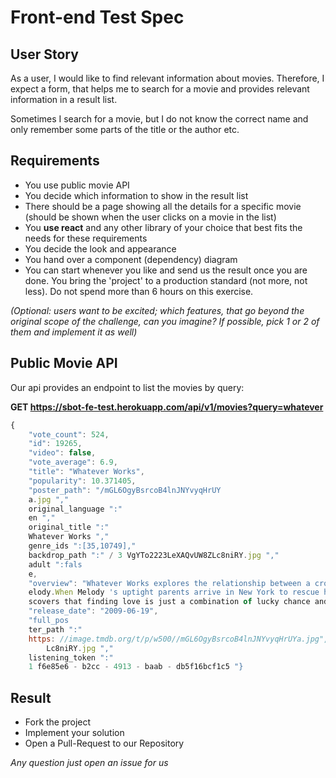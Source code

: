 # Front-end Test Spec

## User Story
As a user, I would like to find relevant information about movies. Therefore, I expect a form, that helps me to search for a movie and provides relevant information in a result list.

Sometimes I search for a movie, but I do not know the correct name and only remember some parts of the title or the author etc.


## Requirements
- You use public movie API
- You decide which information to show in the result list
- There should be a page showing all the details for a specific movie (should be shown when the user clicks on a movie in the list)
- You **use react** and any other library of your choice that best fits the needs for these requirements
- You decide  the look and appearance
- You hand over a component (dependency) diagram
- You can start whenever you like and send us the result once you are done. You bring the 'project' to a production standard (not more, not less). Do not spend more than 6 hours on this exercise.

*(Optional: users want to be excited; which features, that go beyond the original scope of the challenge, can you imagine?
If possible, pick 1 or 2 of them and implement it as well)*

## Public Movie API 
Our api provides an endpoint to list the movies by query:

**GET https://sbot-fe-test.herokuapp.com/api/v1/movies?query=whatever**

```javascript
{
    "vote_count": 524,
    "id": 19265,
    "video": false,
    "vote_average": 6.9,
    "title": "Whatever Works",
    "popularity": 10.371405,
    "poster_path": "/mGL6OgyBsrcoB4lnJNYvyqHrUY
    a.jpg ","
    original_language ":"
    en ","
    original_title ":"
    Whatever Works ","
    genre_ids ":[35,10749],"
    backdrop_path ":" / 3 VgYTo2223LeXAQvUW8ZLc8niRY.jpg ","
    adult ":fals
    e,
    "overview": "Whatever Works explores the relationship between a crotchety misanthrope, Boris and a nave, impressionable young runaway from the south, M
    elody.When Melody 's uptight parents arrive in New York to rescue her, they are quickly drawn into wildly unexpected romantic entanglements. Everyone di
    scovers that finding love is just a combination of lucky chance and appreciating the value of \"whatever works.\"",
    "release_date": "2009-06-19",
    "full_pos
    ter_path ":"
    https: //image.tmdb.org/t/p/w500//mGL6OgyBsrcoB4lnJNYvyqHrUYa.jpg","full_backdrop_path":"https://image.tmdb.org/t/p/w500//3VgYTo2223LeXAQvUW8Z
        Lc8niRY.jpg ","
    listening_token ":"
    1 f6e85e6 - b2cc - 4913 - baab - db5f16bcf1c5 "}

```


## Result
- Fork the project
- Implement your solution
- Open a Pull-Request to our Repository

*Any question just open an issue for us*
